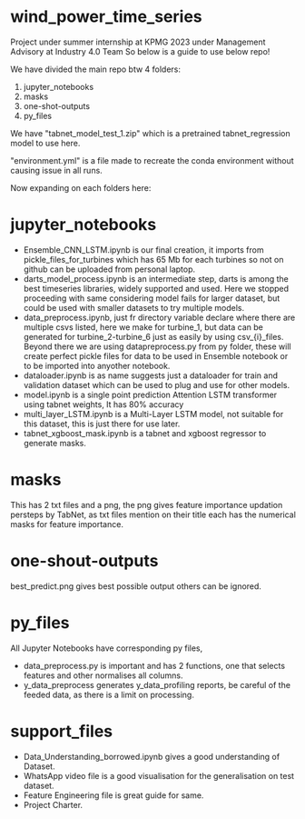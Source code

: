 # wind_power_time_series
Project under summer internship at KPMG 2023 under Management Advisory at Industry 4.0 Team
So below is a guide to use below repo!

We have divided the main repo btw 4 folders:
1. jupyter_notebooks
2. masks
3. one-shot-outputs
4. py_files

We have "tabnet_model_test_1.zip" which is a pretrained tabnet_regression model to use here.

"environment.yml" is a file made to recreate the conda environment without causing issue in all runs.

Now expanding on each folders here:

# jupyter_notebooks
* Ensemble_CNN_LSTM.ipynb is our final creation, it imports from pickle_files_for_turbines which has 65 Mb for each turbines so not on github can be uploaded from personal laptop.
* darts_model_process.ipynb is an intermediate step, darts is among the best timeseries libraries, widely supported and used. Here we stopped proceeding with same considering model fails for larger dataset, but could be used with smaller datasets to try multiple models.
* data_preprocess.ipynb, just fr directory variable declare where there are multiple csvs listed, here we make for turbine_1, but data can be generated for turbine_2-turbine_6 just as easily by using csv_{i}_files. Beyond there we are using datapreprocess.py from py folder, these will create perfect pickle files for data to be used in Ensemble notebook or to be imported into anyother notebook.
* dataloader.ipynb is as name suggests just a dataloader for train and validation dataset which can be used to plug and use for other models.
* model.ipynb is a single point prediction Attention LSTM transformer using tabnet weights, It has 80% accuracy
* multi_layer_LSTM.ipynb is a Multi-Layer LSTM model, not suitable for this dataset, this is just there for use later.
* tabnet_xgboost_mask.ipynb is a tabnet and xgboost regressor to generate masks.

# masks
This has 2 txt files and a png, the png gives feature importance updation persteps by TabNet, as txt files mention on their title each has the numerical masks for feature importance.

# one-shout-outputs
best_predict.png gives best possible output others can be ignored.

# py_files
All Jupyter Notebooks have corresponding py files,
* data_preprocess.py is important and has 2 functions, one that selects features and other normalises all columns.
* y_data_preprocess generates y_data_profiling reports, be careful of the feeded data, as there is a limit on processing.

# support_files
* Data_Understanding_borrowed.ipynb gives a good understanding of Dataset.
* WhatsApp video file is a good visualisation for the generalisation on test dataset.
* Feature Engineering file is great guide for same.
* Project Charter.

